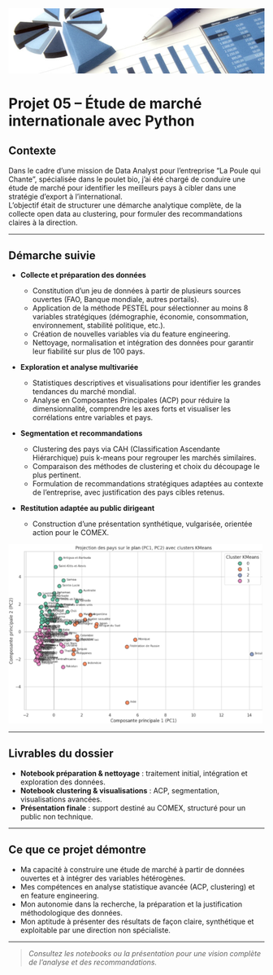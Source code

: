 <img src="../Images/etude.png" alt="Dashboard Profil" width="1100"/>

# Projet 05 – Étude de marché internationale avec Python

## Contexte

Dans le cadre d’une mission de Data Analyst pour l’entreprise “La Poule qui Chante”, spécialisée dans le poulet bio, j’ai été chargé de conduire une étude de marché pour identifier les meilleurs pays à cibler dans une stratégie d’export à l’international.  
L’objectif était de structurer une démarche analytique complète, de la collecte open data au clustering, pour formuler des recommandations claires à la direction.

---

## Démarche suivie

- **Collecte et préparation des données**
  - Constitution d’un jeu de données à partir de plusieurs sources ouvertes (FAO, Banque mondiale, autres portails).
  - Application de la méthode PESTEL pour sélectionner au moins 8 variables stratégiques (démographie, économie, consommation, environnement, stabilité politique, etc.).
  - Création de nouvelles variables via du feature engineering.
  - Nettoyage, normalisation et intégration des données pour garantir leur fiabilité sur plus de 100 pays.

- **Exploration et analyse multivariée**
  - Statistiques descriptives et visualisations pour identifier les grandes tendances du marché mondial.
  - Analyse en Composantes Principales (ACP) pour réduire la dimensionnalité, comprendre les axes forts et visualiser les corrélations entre variables et pays.

- **Segmentation et recommandations**
  - Clustering des pays via CAH (Classification Ascendante Hiérarchique) puis k-means pour regrouper les marchés similaires.
  - Comparaison des méthodes de clustering et choix du découpage le plus pertinent.
  - Formulation de recommandations stratégiques adaptées au contexte de l’entreprise, avec justification des pays cibles retenus.

- **Restitution adaptée au public dirigeant**
  - Construction d’une présentation synthétique, vulgarisée, orientée action pour le COMEX.

<img src="../Images/cluster.png" alt="Dashboard Profil" width="500"/>

---

## Livrables du dossier

- **Notebook préparation & nettoyage** : traitement initial, intégration et exploration des données.
- **Notebook clustering & visualisations** : ACP, segmentation, visualisations avancées.
- **Présentation finale** : support destiné au COMEX, structuré pour un public non technique.

---

## Ce que ce projet démontre

- Ma capacité à construire une étude de marché à partir de données ouvertes et à intégrer des variables hétérogènes.
- Mes compétences en analyse statistique avancée (ACP, clustering) et en feature engineering.
- Mon autonomie dans la recherche, la préparation et la justification méthodologique des données.
- Mon aptitude à présenter des résultats de façon claire, synthétique et exploitable par une direction non spécialiste.

---

> *Consultez les notebooks ou la présentation pour une vision complète de l’analyse et des recommandations.*
